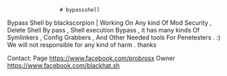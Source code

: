 
                     # bypassshell
Bypass Shell by blackscorpion | Working On Any kind Of Mod Security , Delete Shell By pass , Shell execution Bypass , it has many kinds Of Symlinkers , Config Grabbers , And Other Needed tools For Penetesters . :) 
We will not responsible for any kind of harm . thanks

Contact:
Page
https://www.facebook.com/probrosx 
Owner
https://www.facebook.com/blackhat.sh
